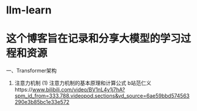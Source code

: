 # llm-learn
# 这个博客旨在记录和分享大模型的学习过程和资源
一、Transformer架构
1. 注意力机制
   (1) 注意力机制的基本原理和计算公式
   b站范仁义https://www.bilibili.com/video/BV1nL4y1j7hA?spm_id_from=333.788.videopod.sections&vd_source=6ae59bbd574563290e3b85bc1e33e572

